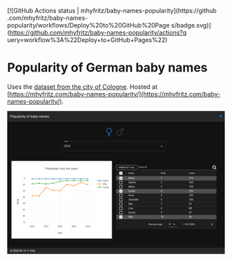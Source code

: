 [![GitHub Actions status | mhyfritz/baby-names-popularity](https://github
.com/mhyfritz/baby-names-popularity/workflows/Deploy%20to%20GitHub%20Page
s/badge.svg)](https://github.com/mhyfritz/baby-names-popularity/actions?q
uery=workflow%3A%22Deploy+to+GitHub+Pages%22)

# Popularity of German baby names

Uses the [dataset from the city of Cologne](https://offenedaten-koeln.de/dataset/vornamen).
Hosted at [https://mhyfritz.com/baby-names-popularity/](https://mhyfritz.com/baby-names-popularity/).

![screenshot](./screenshot.png)
